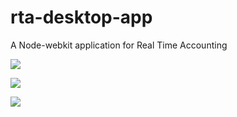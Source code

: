 rta-desktop-app
===============

A Node-webkit application for Real Time Accounting

![](https://raw.github.com/peter-vilja/rta-desktop-app/master/app/styles/images/timer.png)

![](https://raw.github.com/peter-vilja/rta-desktop-app/master/app/styles/images/customers.png)

![](https://raw.github.com/peter-vilja/rta-desktop-app/master/app/styles/images/invoices.png)
